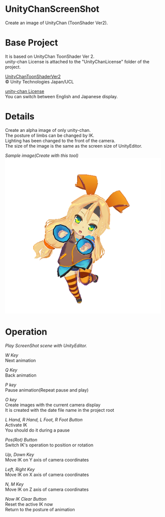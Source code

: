 ﻿# UnityChanScreenShot
Create an image of UnityChan (ToonShader Ver2).

# Base Project
It is based on UnityChan ToonShader Ver 2.  
unity-chan License is attached to the "UnityChanLicense" folder of the project.  

[UnityChanToonShaderVer2](http://unity-chan.com/download/releaseNote.php?id=UTS2_0)  
© Unity Technologies Japan/UCL  

[unity-chan License](http://unity-chan.com/contents/license_en/)  
You can switch between English and Japanese display.  

# Details
Create an alpha image of only unity-chan.  
The posture of limbs can be changed by IK.  
Lighting has been changed to the front of the camera.  
The size of the image is the same as the screen size of UnityEditor.  

*Sample image(Create with this tool)*  
![Sample image](/sample.png)

# Operation
*Play ScreenShot scene with UnityEditor.*  

*W Key*  
Next animation  

*Q Key*  
Back animation  

*P key*  
Pause animation(Repeat pause and play)  

*O key*  
Create images with the current camera display  
It is created with the date file name in the project root  

*L Hand, R Hand, L Foot, R Foot Button*  
Activate IK  
You should do it during a pause  

*Pos(Rot) Button*  
Switch IK's operation to position or rotation  

*Up, Down Key*  
Move IK on Y axis of camera coordinates  

*Left, Right Key*  
Move IK on X axis of camera coordinates  

*N, M Key*  
Move IK on Z axis of camera coordinates  

*Now IK Clear Button*  
Reset the active IK now  
Return to the posture of animation  




